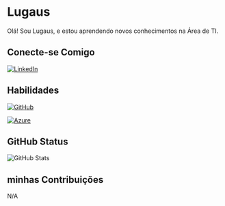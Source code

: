 # Lugaus
Olá! Sou Lugaus, e estou aprendendo novos conhecimentos na Área de TI.

## Conecte-se Comigo
[![LinkedIn](https://img.shields.io/badge/Linkedin-0077B5?style=for-the-badge&logo=linkedin&logoColor=white)](https://www.linkedin.com/in/lucas-pereira-conceicao/)

## Habilidades
[![GitHub](https://img.shields.io/badge/GitHub-0077B5?style=for-the-badge&logo=Github&logoColor=black&color=fff)](https://docs.github.com/pt)

[![Azure](https://img.shields.io/badge/azure-0077B5?style=for-the-badge&logo=microsoft-azure&logoColor=black&color=fff)](https://learn.microsoft.com/pt-br/azure/?product=popular)


## GitHub Status 

![GitHub Stats](https://github-readme-stats.vercel.app/api?username=Lugaus&theme=transparent&bg_color=000&border_color=30A3DC&show_icons=true&icon_color=30A3DC&title_color=E94D5F&text_color=FFF)

## minhas Contribuições
N/A
